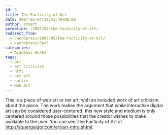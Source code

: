```yaml
---
id: 5
title: The Facticity of Art
date: 2007-05-04T19:41:48+00:00
author: stuart
permalink: /2007/05/the-facticity-of-art/
redirect_from:
  - /wordpress/2007/05/the-facticity-of-art/
  - /wordpress/?p=5
categories:
  - Academic Works
tags:
  - art
  - art criticism
  - html
  - net art
  - sartre
  - web art
---
```

This is a piece of web art or net art, with an included work of art criticism about the piece. The work makes the argument that while interactive digital art can be considered user-centered, this new style and medium is only centered around those possibilities that the creator wishes to make available to the user. You can see The Facticity of Art at <http://stuartgeiger.com/art/art-intro.shtml>.